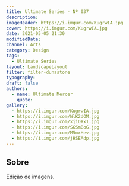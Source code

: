 ```yaml
---
title: Ultimate Series - Nº 037
description:
imageHeader: https://i.imgur.com/KugrwIA.jpg
cover: https://i.imgur.com/KugrwIA.jpg
date: 2021-05-05 21:30
modifiedDate:
channel: Arts
category: Design
tags:
  - Ultimate Series
layout: LandscapeLayout
filter: filter-dunastone
typography:
draft: false
authors:
  - name: Ultimate Mercer
    quote:
gallery:
  - https://i.imgur.com/KugrwIA.jpg
  - https://i.imgur.com/WlK2dOM.jpg
  - https://i.imgur.com/xjiDXx1.jpg
  - https://i.imgur.com/SGSmBoG.jpg
  - https://i.imgur.com/M5mxHev.jpg
  - https://i.imgur.com/jHSEAdp.jpg
---
```


## Sobre

Edição de imagens.
